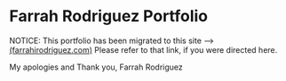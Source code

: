 # Farrah Rodriguez Portfolio

NOTICE: This portfolio has been migrated to this site --> [(farrahirodriguez.com)](farrahirodriguez.com)
Please refer to that link, if you were directed here.

My apologies and Thank you,
Farrah Rodriguez
